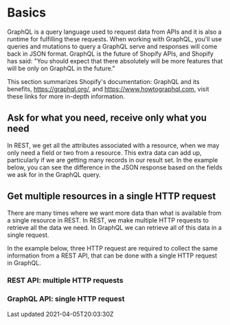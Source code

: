 # Basics

GraphQL is a query language used to request data from APIs and it is also a runtime for fulfilling these requests. When working with GraphQL, you'll use queries and mutations to query a GraphQL serve and responses will come back in JSON format. GraphQL is the future of Shopify APIs, and Shopify has said: "You should expect that there absolutely will be more features that will be only on GraphQL in the future."

This section summarizes Shopify's documentation: GraphQL and its benefits, https://graphql.org/, and https://www.howtographql.com, visit these links for more in-depth information.

## Ask for what you need, receive only what you need

In REST, we get all the attributes associated with a resource, when we may only need a field or two from a resource. This extra data can add up, particularly if we are getting many records in our result set. In the example below, you can see the difference in the JSON response based on the fields we ask for in the GraphQL query.

## Get multiple resources in a single HTTP request

There are many times where we want more data than what is available from a single resource in REST. In REST, we make multiple HTTP requests to retrieve all the data we need. In GraphQL we can retrieve all of this data in a single request.

In the example below, three HTTP request are required to collect the same information from a REST API, that can be done with a single HTTP request in GraphQL.

### REST API: multiple HTTP requests

### GraphQL API: single HTTP request

Last updated 2021-04-05T20:03:30Z